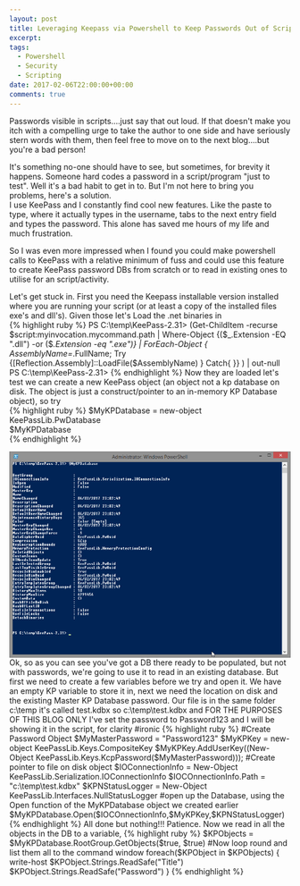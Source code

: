 ```yaml
---
layout: post
title: Leveraging Keepass via Powershell to Keep Passwords Out of Scripts
excerpt: 
tags: 
  - Powershell
  - Security
  - Scripting
date: 2017-02-06T22:00:00+00:00
comments: true
---
```


Passwords visible in scripts....just say that out loud.  If that doesn't make you itch with a compelling urge to take the author to one side and have seriously stern words with them, then feel free to move on to the next blog....but you're a bad person!
  
It's something no-one should have to see, but sometimes, for brevity it happens.  Someone hard codes a password in a script/program "just to test".  Well it's a bad habit to get in to.  But I'm not here to bring you problems, here's a solution.  
I use KeePass and I constantly find cool new features.  Like the paste to type, where it actually types in the username, tabs to the next entry field and types the password.  This alone has saved me hours of my life and much frustration.  
  
So I was even more impressed when I found you could make powershell calls to KeePass with a relative minimum of fuss and could use this feature to create KeePass password DBs from scratch or to read in existing ones to utilise for an script/activity.
  
Let's get stuck in.
First you need the Keepass installable version installed where you are running your script (or at least a copy of the installed files exe's and dll's).
Given those let's Load the .net binaries in  
{% highlight ruby %}
PS C:\temp\KeePass-2.31> (Get-ChildItem -recurse $script:myinvocation.mycommand.path | Where-Object {($_.Extension -EQ ".dll") -or ($_.Extension -eq ".exe")} | ForEach-Object { $AssemblyName=$_.FullName; Try {[Reflection.Assembly]::LoadFile($AssemblyName) } Catch{ }} ) | out-null
PS C:\temp\KeePass-2.31>
{% endhighlight %}
Now they are loaded let's test we can create a new KeePass object (an object not a kp database on disk.  The object is just a construct/pointer to an in-memory KP Database object), so try  
{% highlight ruby %}
$MyKPDatabase = new-object KeePassLib.PwDatabase  
$MyKPDatabase  
{% endhighlight %}

<IMG src="/public/kpass1.png" align="right">  
Ok, so as you can see you've got a DB there ready to be populated, but not with passwords, we're going to use it to read in an existing database.  But first we need to create a few variables before we try and open it.  We have an empty KP variable to store it in, next we need the location on disk and the existing Master KP Database password.  
Our file is in the same folder c:\temp it's called test.kdbx so c:\temp\test.kdbx and FOR THE PURPOSES OF THIS BLOG ONLY I've set the password to Password123 and I will be showing it in the script, for clarity #ironic  
{% highlight ruby %}
#Create Password Object
$MyMasterPassword = "Password123"
$MyKPKey = new-object KeePassLib.Keys.CompositeKey
$MyKPKey.AddUserKey((New-Object KeePassLib.Keys.KcpPassword($MyMasterPassword)));
#Create pointer to file on disk object
$IOConnectionInfo = New-Object KeePassLib.Serialization.IOConnectionInfo
$IOCOnnectionInfo.Path = "c:\temp\test.kdbx"
$KPNStatusLogger = New-Object KeePassLib.Interfaces.NullStatusLogger
#open up the Database, using the Open function of the MyKPDatabase object we created earlier
$MyKPDatabase.Open($IOCOnnectionInfo,$MyKPKey,$KPNStatusLogger)
{% endhighlight %}
All done but nothing!!!  Patience.  Now we read in all the objects in the DB to a variable,   
{% highlight ruby %}
$KPObjects = $MyKPDatabase.RootGroup.GetObjects($true, $true)
#Now loop round and list them all to the command window
foreach($KPObject in $KPObjects)
{
  write-host $KPObject.Strings.ReadSafe("Title")  $KPObject.Strings.ReadSafe("Password")
}
{% endhighlight %}

